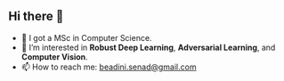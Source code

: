 ## Hi there 👋


- 🔭 I got a MSc in Computer Science.
- 🌱 I’m interested in **Robust Deep Learning**, **Adversarial Learning**, and **Computer Vision**.
- 📫 How to reach me: beadini.senad@gmail.com

